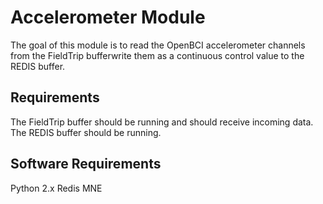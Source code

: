 # Accelerometer Module

The goal of this module is to read the OpenBCI accelerometer channels from the FieldTrip bufferwrite them as a continuous control value to the REDIS buffer.

## Requirements

The FieldTrip buffer should be running and should receive incoming data.
The REDIS buffer should be running.

## Software Requirements

Python 2.x
Redis
MNE
